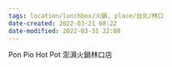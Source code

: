 ```yaml
---
tags: location/lunchbox/火鍋, place/台北/林口
date-created: 2022-03-21 08:22
date-modified: 2022-03-31 22:08
---
```


Pon Pio Hot Pot 澎湃火鍋林口店